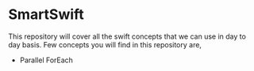 # SmartSwift
This repository will cover all the swift concepts that we can use in day to day basis.
Few concepts you will find in this repository are,

* Parallel ForEach

